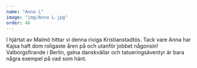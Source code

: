 ```yaml
---
name: "Anna L"
image: "img/Anna L.jpg"
order: 46
---
```

I hjärtat av Malmö hittar vi denna riviga Kristianstadtös. Tack vare Anna har Kajsa haft dom roligaste åren på och utanför jobbet någonsin! Valborgsfirande i Berlin, galna danskvällar och tatueringsäventyr är bara några exempel på vad som hänt.
